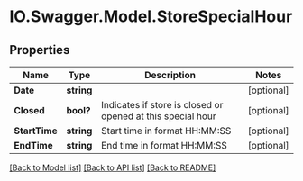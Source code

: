 # IO.Swagger.Model.StoreSpecialHour
## Properties

Name | Type | Description | Notes
------------ | ------------- | ------------- | -------------
**Date** | **string** |  | [optional] 
**Closed** | **bool?** | Indicates if store is closed or opened at this special hour | [optional] 
**StartTime** | **string** | Start time in format HH:MM:SS | [optional] 
**EndTime** | **string** | End time in format HH:MM:SS | [optional] 

[[Back to Model list]](../README.md#documentation-for-models) [[Back to API list]](../README.md#documentation-for-api-endpoints) [[Back to README]](../README.md)

